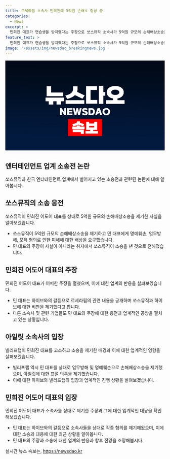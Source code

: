 ```yaml
---
title: 르세라핌 소속사 민희진에 5억원 손배소 협상 중
categories:
  - News
excerpt: >
  민희진 대표가 연습생을 방치했다는 주장으로 쏘스뮤직 소속사가 5억원 규모의 손해배상소송을 제기했다. 또한, 아일릿 소속사인 하이브 레이블인 빌리프랩도 민 대표를 업무방해 및 명예훼손 혐의로 고소하고 손해배상 소송을 제기했다. 민 대표는 이에 대해 반박하고 있으며, 지난 9일에는 경찰에서 첫 피고발인 조사를 받았다. 이러한 민 대표의 행동으로 가처분 신청이 인용되어 여전히 대표직을 유지하고 있다.
feature_text: >
  민희진 대표가 연습생을 방치했다는 주장으로 쏘스뮤직 소속사가 5억원 규모의 손해배상소송을 제기했다. 또한, 아일릿 소속사인 하이브 레이블인 빌리프랩도 민 대표를 업무방해 및 명예훼손 혐의로 고소하고 손해배상 소송을 제기했다. 민 대표는 이에 대해 반박하고 있으며, 지난 9일에는 경찰에서 첫 피고발인 조사를 받았다. 이러한 민 대표의 행동으로 가처분 신청이 인용되어 여전히 대표직을 유지하고 있다.
image: '/assets/img/newsdao_breakingnews.jpg'
---
```


<p><img src="/assets/img/newsdao_breakingnews.jpg" alt="implanttips 속보" /></p>

<h2 data-ke-size="size26">엔터테인먼트 업계 소송전 논란</h2>

<p data-ke-size="size16">쏘스뮤직과 한국 엔터테인먼트 업계에서 벌어지고 있는 소송전과 관련된 논란에 대해 알아봅시다.</p>

<h2 data-ke-size="size24">쏘스뮤직의 소송 응전</h2>

<p data-ke-size="size16">쏘스뮤직이 민희진 어도어 대표를 상대로 5억원 규모의 손해배상소송을 제기한 사실을 알아보겠습니다.</p>

<ul>
  <li>쏘스뮤직이 5억원 규모의 손해배상소송을 제기하고 민 대표에게 명예훼손, 업무방해, 모욕 혐의로 인한 피해에 대한 배상을 요구했습니다.</li>
  <li>민 대표의 주장이 사실이 아니라는 취지에서 쏘스뮤직이 소송을 낸 것으로 전해졌습니다.</li>
</ul>

<h2 data-ke-size="size24">민희진 어도어 대표의 주장</h2>

<p data-ke-size="size16">민희진 어도어 대표가 어떠한 주장을 펼쳤으며, 이에 대한 업계의 반응을 살펴보겠습니다.</p>

<ul>
  <li>민 대표는 하이브와의 갈등으로 르세라핌의 관련 내용을 공개하며 쏘스뮤직과 하이브에 대한 비판을 제기했다고 합니다.</li>
  <li>다른 소속사 및 관련 기업들도 민 대표의 주장에 대한 응전과 업계적인 공방을 펼치고 있는 상황입니다.</li>
</ul>

<h2 data-ke-size="size24">아일릿 소속사의 입장</h2>

<p data-ke-size="size16">빌리프랩이 민희진 대표를 고소하고 소송을 제기한 배경과 이에 대한 업계적인 영향을 살펴보겠습니다.</p>

<ul>
  <li>빌리프랩 역시 민 대표를 상대로 업무방해 및 명예훼손으로 손해배상소송을 제기했으며, 아일릿에 대한 표절 의혹을 제기했습니다.</li>
  <li>이에 대한 하이브와 빌리프랩의 입장과 업계적인 진행 상황을 살펴보겠습니다.</li>
</ul>

<h2 data-ke-size="size24">민희진 어도어 대표의 입장</h2>

<p data-ke-size="size16">민희진 어도어 대표가 소속사를 상대로 제기한 주장과 그에 대한 업계적인 대응을 확인해보겠습니다.</p>

<ul>
  <li>민 대표는 하이브와의 갈등으로 소속사들을 상대로 각종 혐의를 제기해왔으며, 이에 대한 소송과 대응에 대한 최근 상황을 알아봅니다.</li>
  <li>민 대표의 주장과 소송에 대한 업계의 반응과 향후 전망을 조망해봅시다.</li>
</ul>
실시간 뉴스 속보는, <a href="https://newsdao.kr" rel="dofollow">https://newsdao.kr</a>


